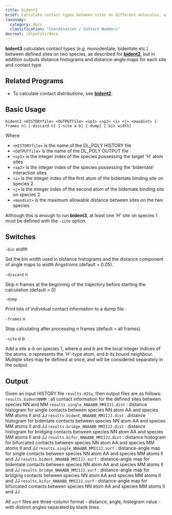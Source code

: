 ```yaml
---
title: bident3
brief: Calculate contact types between sites on different molecules, with distance and angle maps
taxonomy:
  category: docs
  classification: "Coordination / Contact Numbers"
docroot: /dlputils/docs
---
```


**bident3** calculates contact types (e.g. monodentate, bidentate etc.) between defined sites on two species, as described for [**bident2**](/dlputils/docs/utilities/bident2), but in addition outputs distance histograms and distance-angle maps for each site and contact type.

## Related Programs
+ To calculate contact distributions, see [**bident2**](/dlputils/docs/utilities/bident2).

## Basic Usage

```
bident3 <HISTORYfile> <OUTPUTfile> <sp1> <sp2> <i> <j> <maxdist> [-frames n] [-discard n] [-site a b] [-dump] [-bin width]
```

Where:
+ `<HISTORYfile>` is the name of the DL_POLY HISTORY file
+ `<OUTPUTfile>` is the name of the DL_POLY OUTPUT file
+ `<sp1>` is the integer index of the species possessing the target 'H' atom sites
+ `<sp2>` is the integer index of the species possessing the 'bidentate' interaction sites
+ `<i>` is the integer index of the first atom of the bidentate binding site on species 2
+ `<j>` is the integer index of the second atom of the bidentate binding site on species 2
+ `<maxdist>` is the maximum allowable distance between sites on the two species

Although this is enough to run **bident3**, at least one 'H' site on species 1 must be defined with the `-site` option.


## Switches

`-bin` _width_

Set the bin width used in distance histograms and the distance component of angle maps to _width_ Angstroms (default = 0.05).

`-discard` _n_

Skip _n_ frames at the beginning of the trajectory before starting the calculation (default = 0)

`-dump`

Print lots of individual contact information to a dump file.

`-frames` _n_

Stop calculating after processing _n_ frames (default = all frames)

`-site` _a_ _b_

Add a site a-b on species 1, where _a_ and _b_ are the local integer indices of the atoms. _a_ represents the 'H'-type atom, and _b_ its bound neighbour. Multiple sites may be defined at once, and will be considered separately in the output.

## Output <a id="output"></a>

Given an input HISTORY file `results.HISu`, then output files are as follows:
`results.bidentNNMM` : all contact information for the defined sites between species NN and MM
`results.single_NNAABB_MMIIJJ.dist` : distance histogram for single contacts between species NN atom AA and species MM atoms II and JJ
`results.bident_NNAABB_MMIIJJ.dist` : distance histogram for bidentate contacts between species NN atom AA and species MM atoms II and JJ
`results.bridge_NNAABB_MMIIJJ.dist` : distance histogram for bridging contacts between species NN atom AA and species MM atoms II and JJ
`results.bifur_NNAABB_MMIIJJ.dist` : distance histogram for bifurcated contacts between species NN atom AA and species MM atoms II and JJ
`results.single_NNAABB_MMIIJJ.surf` : distance-angle map for single contacts between species NN atom AA and species MM atoms II and JJ
`results.bident_NNAABB_MMIIJJ.surf` : distance-angle map for bidentate contacts between species NN atom AA and species MM atoms II and JJ
`results.bridge_NNAABB_MMIIJJ.surf` : distance-angle map for bridging contacts between species NN atom AA and species MM atoms II and JJ
`results.bifur_NNAABB_MMIIJJ.surf` : distance-angle map for bifurcated contacts between species NN atom AA and species MM atoms II and JJ

All `surf` files are three-column format - distance, angle, histogram value - with distinct angles separated by blank lines.
